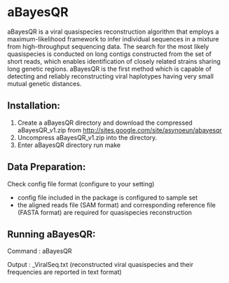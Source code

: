 # aBayesQR
aBayesQR is a viral quasispecies reconstruction algorithm that employs a maximum-likelihood framework to infer individual sequences in a mixture from high-throughput sequencing data. The search for the most likely quasispecies is conducted on long contigs constructed from the set of short reads, which enables identification of closely related strains sharing long genetic regions. aBayesQR is the first method which is capable of detecting and reliably reconstructing viral haplotypes having very small mutual genetic distances.


Installation:
-------------

 1. Create a aBayesQR directory and download the compressed aBayesQR_v1.zip
    from http://sites.google.com/site/asynoeun/abayesqr
 2. Uncompress aBayesQR_v1.zip into the directory.
 3. Enter aBayesQR directory run make


Data Preparation:
-----------------
Check config file format (configure to your setting)

* config file included in the package is configured to sample set 
* the aligned reads file (SAM format) and corresponding reference file (FASTA format) are required for quasispecies reconstruction


Running aBayesQR:
-----------------
Command : aBayesQR <config file> 

Output : <zone name>_ViralSeq.txt (reconstructed viral quasispecies and their frequencies are reported in text format)
